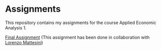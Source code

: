 # Assignments

This repository contains my assignments for the course Applied Economic Analysis 1.

[Final Assignment](https://github.com/MattiaMalerba/Assignments/blob/master/ImmigrationPerceptionFinal.ipynb) (This assignment has been done in collaboration with [Lorenzo Mattesini](https://github.com/LorenzoMattesini))
